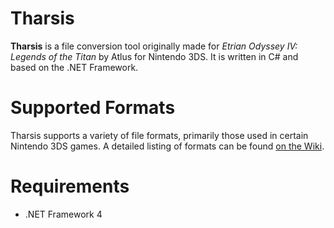 Tharsis
=======

**Tharsis** is a file conversion tool originally made for _Etrian Odyssey IV: Legends of the Titan_ by Atlus for Nintendo 3DS. It is written in C# and based on the .NET Framework.

Supported Formats
=================

Tharsis supports a variety of file formats, primarily those used in certain Nintendo 3DS games. A detailed listing of formats can be found [on the Wiki](https://github.com/xdanieldzd/Tharsis/wiki/FileFormats).

Requirements
============

* .NET Framework 4
